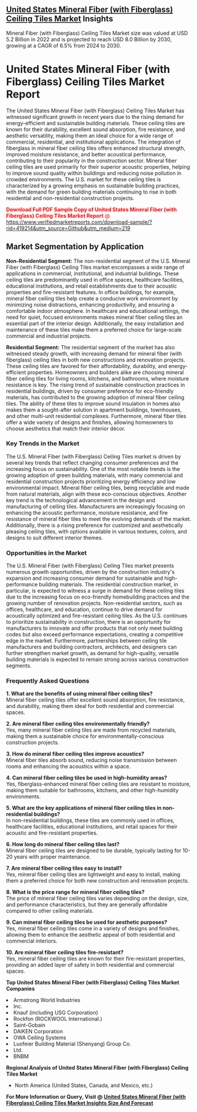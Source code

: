 <h2><a href="https://www.verifiedmarketreports.com/download-sample/?rid=419214&amp;utm_source=Github&amp;utm_medium=219" target="_blank">United States Mineral Fiber (with Fiberglass) Ceiling Tiles Market</a> Insights</h2><p>Mineral Fiber (with Fiberglass) Ceiling Tiles Market size was valued at USD 5.2 Billion in 2022 and is projected to reach USD 8.0 Billion by 2030, growing at a CAGR of 6.5% from 2024 to 2030.</p><p> <h1>United States Mineral Fiber (with Fiberglass) Ceiling Tiles Market Report</h1> <p>The United States Mineral Fiber (with Fiberglass) Ceiling Tiles Market has witnessed significant growth in recent years due to the rising demand for energy-efficient and sustainable building materials. These ceiling tiles are known for their durability, excellent sound absorption, fire resistance, and aesthetic versatility, making them an ideal choice for a wide range of commercial, residential, and institutional applications. The integration of fiberglass in mineral fiber ceiling tiles offers enhanced structural strength, improved moisture resistance, and better acoustical performance, contributing to their popularity in the construction sector. Mineral fiber ceiling tiles are used primarily for their superior acoustic properties, helping to improve sound quality within buildings and reducing noise pollution in crowded environments. The U.S. market for these ceiling tiles is characterized by a growing emphasis on sustainable building practices, with the demand for green building materials continuing to rise in both residential and non-residential construction projects. <p><span class=""><span style="color: #ff0000;"><strong>Download Full PDF Sample Copy of United States Mineral Fiber (with Fiberglass) Ceiling Tiles Market Report</strong> @ </span><a href="https://www.verifiedmarketreports.com/download-sample/?rid=419214&amp;utm_source=Github&amp;utm_medium=219" target="_blank">https://www.verifiedmarketreports.com/download-sample/?rid=419214&amp;utm_source=Github&amp;utm_medium=219</a></span></p></p> <h2>Market Segmentation by Application</h2> <p><strong>Non-Residential Segment:</strong> The non-residential segment of the U.S. Mineral Fiber (with Fiberglass) Ceiling Tiles market encompasses a wide range of applications in commercial, institutional, and industrial buildings. These ceiling tiles are predominantly used in office spaces, healthcare facilities, educational institutions, and retail establishments due to their acoustic properties and fire-resistant features. In office buildings, for example, mineral fiber ceiling tiles help create a conducive work environment by minimizing noise distractions, enhancing productivity, and ensuring a comfortable indoor atmosphere. In healthcare and educational settings, the need for quiet, focused environments makes mineral fiber ceiling tiles an essential part of the interior design. Additionally, the easy installation and maintenance of these tiles make them a preferred choice for large-scale commercial and industrial projects. <p><strong>Residential Segment:</strong> The residential segment of the market has also witnessed steady growth, with increasing demand for mineral fiber (with fiberglass) ceiling tiles in both new constructions and renovation projects. These ceiling tiles are favored for their affordability, durability, and energy-efficient properties. Homeowners and builders alike are choosing mineral fiber ceiling tiles for living rooms, kitchens, and bathrooms, where moisture resistance is key. The rising trend of sustainable construction practices in residential buildings, driven by consumer preference for eco-friendly materials, has contributed to the growing adoption of mineral fiber ceiling tiles. The ability of these tiles to improve sound insulation in homes also makes them a sought-after solution in apartment buildings, townhouses, and other multi-unit residential complexes. Furthermore, mineral fiber tiles offer a wide variety of designs and finishes, allowing homeowners to choose aesthetics that match their interior décor. <h3>Key Trends in the Market</h3> <p>The U.S. Mineral Fiber (with Fiberglass) Ceiling Tiles market is driven by several key trends that reflect changing consumer preferences and the increasing focus on sustainability. One of the most notable trends is the growing adoption of green building materials, with many commercial and residential construction projects prioritizing energy efficiency and low environmental impact. Mineral fiber ceiling tiles, being recyclable and made from natural materials, align with these eco-conscious objectives. Another key trend is the technological advancement in the design and manufacturing of ceiling tiles. Manufacturers are increasingly focusing on enhancing the acoustic performance, moisture resistance, and fire resistance of mineral fiber tiles to meet the evolving demands of the market. Additionally, there is a rising preference for customized and aesthetically pleasing ceiling tiles, with options available in various textures, colors, and designs to suit different interior themes. <h3>Opportunities in the Market</h3> <p>The U.S. Mineral Fiber (with Fiberglass) Ceiling Tiles market presents numerous growth opportunities, driven by the construction industry's expansion and increasing consumer demand for sustainable and high-performance building materials. The residential construction market, in particular, is expected to witness a surge in demand for these ceiling tiles due to the increasing focus on eco-friendly homebuilding practices and the growing number of renovation projects. Non-residential sectors, such as offices, healthcare, and education, continue to drive demand for acoustically optimized and fire-resistant ceiling tiles. As the U.S. continues to prioritize sustainability in construction, there is an opportunity for manufacturers to innovate and offer products that not only meet building codes but also exceed performance expectations, creating a competitive edge in the market. Furthermore, partnerships between ceiling tile manufacturers and building contractors, architects, and designers can further strengthen market growth, as demand for high-quality, versatile building materials is expected to remain strong across various construction segments. <h3>Frequently Asked Questions</h3> <p><strong>1. What are the benefits of using mineral fiber ceiling tiles?</strong><br>Mineral fiber ceiling tiles offer excellent sound absorption, fire resistance, and durability, making them ideal for both residential and commercial spaces.</p> <p><strong>2. Are mineral fiber ceiling tiles environmentally friendly?</strong><br>Yes, many mineral fiber ceiling tiles are made from recycled materials, making them a sustainable choice for environmentally-conscious construction projects.</p> <p><strong>3. How do mineral fiber ceiling tiles improve acoustics?</strong><br>Mineral fiber tiles absorb sound, reducing noise transmission between rooms and enhancing the acoustics within a space.</p> <p><strong>4. Can mineral fiber ceiling tiles be used in high-humidity areas?</strong><br>Yes, fiberglass-enhanced mineral fiber ceiling tiles are resistant to moisture, making them suitable for bathrooms, kitchens, and other high-humidity environments.</p> <p><strong>5. What are the key applications of mineral fiber ceiling tiles in non-residential buildings?</strong><br>In non-residential buildings, these tiles are commonly used in offices, healthcare facilities, educational institutions, and retail spaces for their acoustic and fire-resistant properties.</p> <p><strong>6. How long do mineral fiber ceiling tiles last?</strong><br>Mineral fiber ceiling tiles are designed to be durable, typically lasting for 10-20 years with proper maintenance.</p> <p><strong>7. Are mineral fiber ceiling tiles easy to install?</strong><br>Yes, mineral fiber ceiling tiles are lightweight and easy to install, making them a preferred choice for both new construction and renovation projects.</p> <p><strong>8. What is the price range for mineral fiber ceiling tiles?</strong><br>The price of mineral fiber ceiling tiles varies depending on the design, size, and performance characteristics, but they are generally affordable compared to other ceiling materials.</p> <p><strong>9. Can mineral fiber ceiling tiles be used for aesthetic purposes?</strong><br>Yes, mineral fiber ceiling tiles come in a variety of designs and finishes, allowing them to enhance the aesthetic appeal of both residential and commercial interiors.</p> <p><strong>10. Are mineral fiber ceiling tiles fire-resistant?</strong><br>Yes, mineral fiber ceiling tiles are known for their fire-resistant properties, providing an added layer of safety in both residential and commercial spaces.</p> </p><p><strong>Top United States Mineral Fiber (with Fiberglass) Ceiling Tiles Market Companies</strong></p><div data-test-id=""><p><li>Armstrong World Industries</li><li> Inc.</li><li> Knauf (including USG Corporation)</li><li> Rockfon (ROCKWOOL International.)</li><li> Saint-Gobain</li><li> DAIKEN Corporation</li><li> OWA Ceiling Systems</li><li> Luofeier Building Material (Shenyang) Group Co.</li><li> Ltd.</li><li> BNBM</li></p><div><strong>Regional Analysis of&nbsp;United States Mineral Fiber (with Fiberglass) Ceiling Tiles Market</strong></div><ul><li dir="ltr"><p dir="ltr">North America&nbsp;(United States, Canada, and Mexico, etc.)</p></li></ul><p><strong>For More Information or Query, Visit @&nbsp;</strong><strong><a href="https://www.verifiedmarketreports.com/product/mineral-fiber-with-fiberglass-ceiling-tiles-market/?utm_source=Github&amp;utm_medium=219" target="_blank">United States Mineral Fiber (with Fiberglass) Ceiling Tiles Market Insights Size And Forecast</a></strong></p></div>
